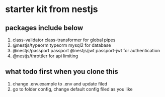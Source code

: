 # starter kit from nestjs

## packages include below
1. class-validator class-transformer for global pipes
2. @nestjs/typeorm typeorm mysql2 for database
3. @nestjs/passport passport @nestjs/jwt passport-jwt for authentication
4. @nestjs/throttler for api limiting

## what todo first when you clone this
1. change .env.example to .env and update filed
2. go to folder config, change default config filed as you like

